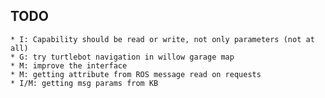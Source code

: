 ## TODO
    * I: Capability should be read or write, not only parameters (not at all)
    * G: try turtlebot navigation in willow garage map
    * M: improve the interface
    * M: getting attribute from ROS message read on requests
    * I/M: getting msg params from KB
